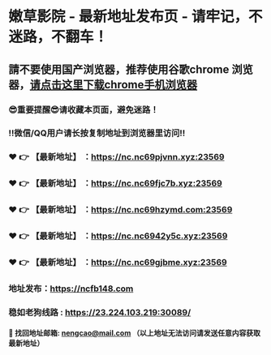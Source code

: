 # 嫩草影院 - 最新地址发布页 - 请牢记，不迷路，不翻车！

## 請不要使用国产浏览器，推荐使用谷歌chrome 浏览器，<a href = "https://www.google.cn/chrome/">请点击这里下载chrome手机浏览器</a>

### :sunglasses:重要提醒:sunglasses:请收藏本页面，避免迷路！
### ‼️微信/QQ用户请长按复制地址到浏览器里访问‼️

### :heart: :point_right: 【最新地址】 ：https://nc.nc69pjvnn.xyz:23569
### :heart: :point_right: 【最新地址】 ：https://nc.nc69fjc7b.xyz:23569
### :heart: :point_right: 【最新地址】 ：https://nc.nc69hzymd.com:23569
### :heart: :point_right: 【最新地址】 ：https://nc.nc6942y5c.xyz:23569
### :heart: :point_right: 【最新地址】 ：https://nc.nc69gjbme.xyz:23569

### 地址发布：https://ncfb148.com
### 稳如老狗线路 : https://23.224.103.219:30089/

#### :e-mail: __找回地址邮箱: nengcao@mail.com （以上地址无法访问请发送任意内容获取最新地址）__
